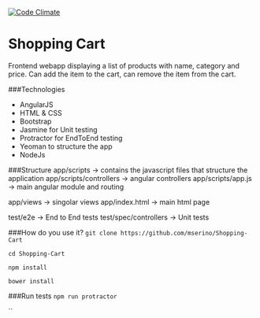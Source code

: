 [![Code Climate](https://codeclimate.com/github/mserino/Shopping-Cart/badges/gpa.svg)](https://codeclimate.com/github/mserino/Shopping-Cart)

Shopping Cart
=============

Frontend webapp displaying a list of products with name, category and price.
Can add the item to the cart, can remove the item from the cart.

###Technologies
- AngularJS
- HTML & CSS
- Bootstrap
- Jasmine for Unit testing
- Protractor for EndToEnd testing
- Yeoman to structure the app
- NodeJs

###Structure
app/scripts -> contains the javascript files that structure the application
app/scripts/controllers -> angular controllers
app/scripts/app.js -> main angular module and routing

app/views -> singolar views
app/index.html -> main html page

test/e2e -> End to End tests
test/spec/controllers -> Unit tests

###How do you use it?
`git clone https://github.com/mserino/Shopping-Cart`

`cd Shopping-Cart`

`npm install`

`bower install`

###Run tests
`npm run protractor`

``